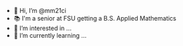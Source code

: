 - 👋 Hi, I’m @mm21ci
- 📚 I'm a senior at FSU getting a B.S. Applied Mathematics
- 👀 I’m interested in ... 
- 🌱 I’m currently learning ... 
<!---
mm21ci/mm21ci is a ✨ special ✨ repository because its `README.md` (this file) appears on your GitHub profile.
You can click the Preview link to take a look at your changes.
--->
